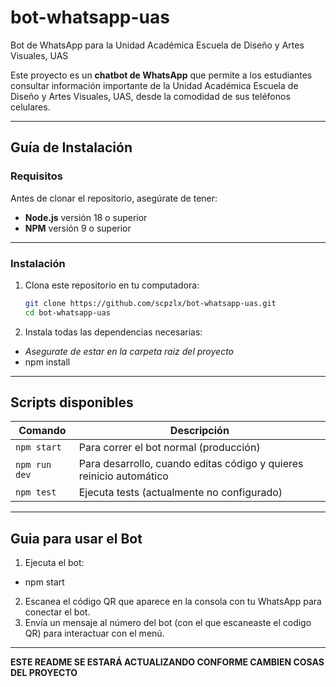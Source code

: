 # bot-whatsapp-uas
Bot de WhatsApp para la Unidad Académica Escuela de Diseño y Artes Visuales, UAS

Este proyecto es un **chatbot de WhatsApp** que permite a los estudiantes consultar información
importante de la Unidad Académica Escuela de Diseño y Artes Visuales, UAS, desde la comodidad 
de sus teléfonos celulares.

---

## Guía de Instalación

### Requisitos

Antes de clonar el repositorio, asegúrate de tener:
- **Node.js** versión 18 o superior
- **NPM** versión 9 o superior

---

### Instalación

1. Clona este repositorio en tu computadora:

   ```bash
   git clone https://github.com/scpzlx/bot-whatsapp-uas.git
   cd bot-whatsapp-uas
3. Instala todas las dependencias necesarias:
- *Asegurate de estar en la carpeta raiz del proyecto*
- npm install

---

## Scripts disponibles

| Comando        | Descripción                                                         |
|----------------|---------------------------------------------------------------------|
| `npm start`    | Para correr el bot normal (producción)                              |
| `npm run dev`  | Para desarrollo, cuando editas código y quieres reinicio automático |
| `npm test`     | Ejecuta tests (actualmente no configurado)        |


---

## Guia para usar el Bot

1. Ejecuta el bot:
- npm start
2. Escanea el código QR que aparece en la consola con tu WhatsApp para conectar el bot.
3. Envía un mensaje al número del bot (con el que escaneaste el codigo QR) para interactuar con el menú.

---

**ESTE README SE ESTARÁ ACTUALIZANDO CONFORME CAMBIEN COSAS DEL PROYECTO**
